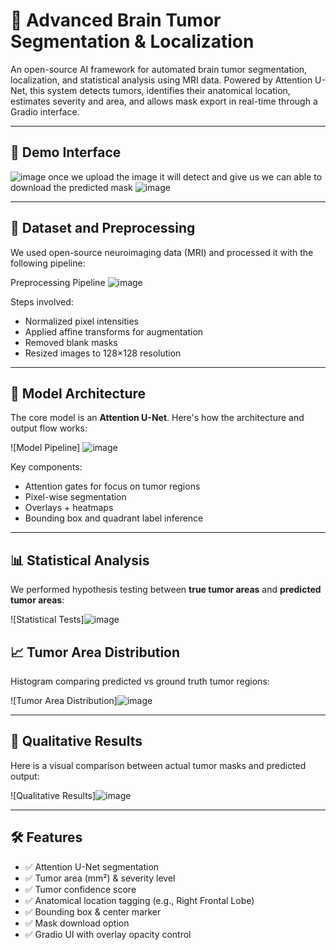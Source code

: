 # 🧠 Advanced Brain Tumor Segmentation & Localization

An open-source AI framework for automated brain tumor segmentation, localization, and statistical analysis using MRI data. Powered by Attention U-Net, this system detects tumors, identifies their anatomical location, estimates severity and area, and allows mask export in real-time through a Gradio interface.

---

## 🚀 Demo Interface

![image](https://github.com/user-attachments/assets/d23be267-db4c-4383-aa47-dc17e529cb29)
once we upload the image it will detect and give us we can able to download the predicted mask 
![image](https://github.com/user-attachments/assets/6b2a7d4e-e782-402c-af07-f71bdd1eecdd)



---

## 🧩 Dataset and Preprocessing

We used open-source neuroimaging data (MRI) and processed it with the following pipeline:

Preprocessing Pipeline
![image](https://github.com/user-attachments/assets/73d184ac-2148-4527-9274-3b383e9e7c4d)


Steps involved:
- Normalized pixel intensities  
- Applied affine transforms for augmentation  
- Removed blank masks  
- Resized images to 128×128 resolution  

---

## 🧠 Model Architecture

The core model is an **Attention U-Net**. Here's how the architecture and output flow works:

![Model Pipeline]
![image](https://github.com/user-attachments/assets/dab76e53-f70b-4d3c-8cc3-a53758bf7801)


Key components:
- Attention gates for focus on tumor regions  
- Pixel-wise segmentation  
- Overlays + heatmaps  
- Bounding box and quadrant label inference  

---

## 📊 Statistical Analysis

We performed hypothesis testing between **true tumor areas** and **predicted tumor areas**:

![Statistical Tests]![image](https://github.com/user-attachments/assets/9f41797b-66c3-4c8d-a595-95a4dc1b15c9)


## 📈 Tumor Area Distribution  
Histogram comparing predicted vs ground truth tumor regions:

![Tumor Area Distribution]![image](https://github.com/user-attachments/assets/2245d3b4-9415-4a38-b5c0-f605a424cb71)


---

## 🎯 Qualitative Results  
Here is a visual comparison between actual tumor masks and predicted output:

![Qualitative Results]![image](https://github.com/user-attachments/assets/1a23f453-66fb-48d4-a00d-3467aa2292b1)

---

## 🛠 Features

- ✅ Attention U-Net segmentation  
- ✅ Tumor area (mm²) & severity level  
- ✅ Tumor confidence score  
- ✅ Anatomical location tagging (e.g., Right Frontal Lobe)  
- ✅ Bounding box & center marker  
- ✅ Mask download option  
- ✅ Gradio UI with overlay opacity control  

